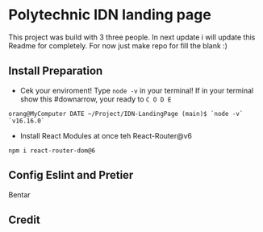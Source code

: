# Polytechnic IDN landing page

This project was build with 3 three people. In next update i will update this Readme for completely. For now just make repo for fill the blank :)


## Install Preparation

* Cek your enviroment! Type `node -v` in your terminal! If in your terminal show this #downarrow, your ready to `C O D E`
```
orang@MyComputer DATE ~/Project/IDN-LandingPage (main)$ `node -v`
`v16.16.0`
```

* Install React Modules at once teh React-Router@v6
```
npm i react-router-dom@6
```

## Config Eslint and Pretier

Bentar


## Credit
